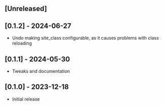 ## [Unreleased]

## [0.1.2] - 2024-06-27

- Undo making site_class configurable, as it causes problems with
  class reloading

## [0.1.1] - 2024-05-30

- Tweaks and documentation

## [0.1.0] - 2023-12-18

- Initial release
